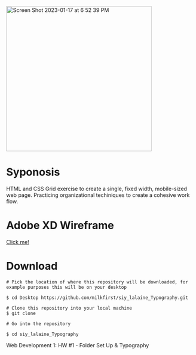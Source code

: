 <img width="389" alt="Screen Shot 2023-01-17 at 6 52 39 PM" src="https://user-images.githubusercontent.com/90929523/213037944-61f6c615-70d3-4128-9917-cbe62ab3ac98.png">

# Syponosis
HTML and CSS Grid exercise to create a single, fixed width, mobile-sized web page. Practicing organizational techiniques to create a cohesive work flow.

# Adobe XD Wireframe
[Click me!](https://xd.adobe.com/view/58fb7f68-3016-42b1-b5d6-b2d954db67f1-0da8/)

# Download
 ```
# Pick the location of where this repository will be downloaded, for example purposes this will be on your desktop

$ cd Desktop https://github.com/milkfirst/siy_lalaine_Typography.git

# Clone this repository into your local machine
$ git clone 

# Go into the repository

$ cd siy_lalaine_Typography

```
Web Development 1: HW #1 - Folder Set Up & Typography
